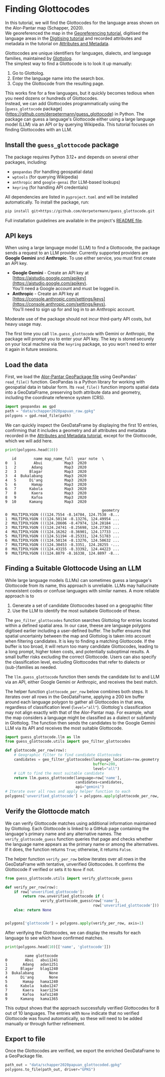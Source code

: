 # Finding Glottocodes

In this tutorial, we will find the Glottocodes for the language areas shown on the Alor-Pantar map (Schapper, 2020).  
We georeferenced the map in the [Georeferencing tutorial](../georeferencing/index.md), digitised the language areas in the [Digitising tutorial](../digitising/index.md) and recorded attributes and metadata in the tutorial on [Attributes and Metadata](../metadata/index.md). 

Glottocodes are unique identifiers for languages, dialects, and language families, maintained by [Glottolog](https://glottolog.org).  
The simplest way to find a Glottocode is to look it up manually:

1. Go to Glottolog.  
2. Enter the language name into the search box.  
3. Copy the Glottocode from the resulting page.  

This works fine for a few languages, but it quickly becomes tedious when you need dozens or hundreds of Glottocodes.  
Instead, we can add Glottocodes programmatically using the [`guess_glottocode` package] (https://github.com/derpetermann/guess_glottocode) in Python. The package can guess a language's Glottocode either using a large language model (LLM) via an API or by querying Wikipedia. This tutorial focuses on finding Glottocodes with an LLM.  


## Install the `guess_glottocode` package

The package requires Python 3.12+ and depends on several other packages, including:

- `geopandas` (for handling geospatial data)
- `wptools` (for querying Wikipedia)
- `anthropic` and `google-genai` (for LLM-based lookups)
- `keyring` (for handling API credentials)

All dependencies are listed in `pyproject.toml` and will be installed automatically. To install the package, run:

```bash
pip install git+https://github.com/derpetermann/guess_glottocode.git
```

Full installation guidelines are available in the project's [README file](https://github.com/derpetermann/guess_glottocode/blob/main/README.md).

## API keys

When using a large language model (LLM) to find a Glottocode, the package sends a request to an LLM provider.  Currently supported providers are **Google Gemini** and **Anthropic**. To use either service, you must first create an API key.

- **Google Gemini** - Create an API key at [https://aistudio.google.com/apikey](https://aistudio.google.com/apikey).  
  You'll need a Google account and must be logged in.
- **Anthropic** - Create an API key at [https://console.anthropic.com/settings/keys](https://console.anthropic.com/settings/keys).  
  You'll need to sign up for and log in to an Anthropic account.

Moderate use of the package should not incur third-party API costs, but heavy usage may.

The first time you call `llm.guess_glottocode` with Gemini or Anthropic, the package will prompt you to enter your API key.  The key is stored securely on your local machine via the `keyring` package, so you won't need to enter it again in future sessions.

## Load the data

First, we load the [Alor-Pantar GeoPackage file](../glottocodes/data) using GeoPandas' `read_file()` function. GeoPandas is a Python library for working with geospatial data in tabular form. Its `read_file()` function imports spatial data into a GeoDataFrame, preserving both attribute data and geometry, including the coordinate reference system (CRS).


```python
import geopandas as gpd
path = "data/schapper2020papuan_raw.gpkg"
polygons = gpd.read_file(path)
```

We can quickly inspect the GeoDataFrame by displaying the first 10 entries, confirming that it includes a geometry and all attributes and metadata recorded in the [Attributes and Metadata tutorial](../metadata/index.md), except for the Glottocode, which we will add here.

```python
print(polygons.head(10))
```

       id        name map_name_full  year note  \
    0   1        Abui          Map3  2020        
    1   2       Adang          Map3  2020        
    2   3      Blagar          Map3  2020        
    3   4  Bukalabang          Map3  2020        
    4   5      Di'ang          Map3  2020        
    5   6       Hamap          Map3  2020        
    6   7      Kabola          Map3  2020        
    7   8       Kaera          Map3  2020        
    8   9       Kafoa          Map3  2020        
    9  10      Kamang          Map3  2020        
    
                                                geometry  
    0  MULTIPOLYGON (((124.7554 -8.14784, 124.7538 -8...  
    1  MULTIPOLYGON (((124.50134 -8.13276, 124.49954 ...  
    2  MULTIPOLYGON (((124.28606 -8.47974, 124.28184 ...  
    3  MULTIPOLYGON (((124.24741 -8.25698, 124.27363 ...  
    4  MULTIPOLYGON (((124.16262 -8.36901, 124.17733 ...  
    5  MULTIPOLYGON (((124.51194 -8.25331, 124.51783 ...  
    6  MULTIPOLYGON (((124.50134 -8.13276, 124.50632 ...  
    7  MULTIPOLYGON (((124.30453 -8.3351, 124.28255 -...  
    8  MULTIPOLYGON (((124.43155 -8.33392, 124.44223 ...  
    9  MULTIPOLYGON (((124.8879 -8.16338, 124.8897 -8...  



## Finding a Suitable Glottocode Using an LLM

While large language models (LLMs) can sometimes guess a language's Glottocode from its name, this approach is unreliable. LLMs may hallucinate nonexistent codes or confuse languages with similar names.  A more reliable approach is to 

1. Generate a set of candidate Glottocodes based on a geographic filter
2. Use the LLM to identify the most suitabele Glottocode of these.

The `geo_filter_glottocodes` function searches Glottolog for entries located within a defined spatial area.  In our case, theese are language polygons digitised earlier including a user-defined buffer. The buffer ensures that spatial uncertainty between the map and Glottolog is taken into account when filtering candidates. It is key to finding a matching Glottocode. If the buffer is too broad, it will return too many candidate Glottocodes, leading to a long prompt, higher token costs, and potentially suboptimal results. A small buffer risks excluding the correct Glottocode. Users can also specify the classification level, excluding Glottocodes that refer to dialects or (sub-)families as needed.

The `llm.guess_glottocode` function then sends the candidate list to and LLM via an API, either Google Gemini or Anthropic, and receives the best match.

The helper function `glottocode_per_row` below combines both steps. It iterates over all rows in the GeoDataFrame, applying a 200 km buffer around each language polygon to gather all Glottocodes in that area, regardless of classification level (`level="all"`). Glottolog's classification may not align exactly with that of the Alor-Pantar map. For example, what the map considers a language might be classified as a dialect or subfamily in Glottolog. The function then sends the candidates to the Google Gemini LLM via its API and receives the most suitable Glottocode.


```python
import guess_glottocode.llm as llm
from guess_glottocode.utils import geo_filter_glottocodes

def glottocode_per_row(row):
    # Geographic filter to find candidate Glottocodes
    candidates = geo_filter_glottocodes(language_location=row.geometry,
                                        buffer=200,
                                        level="all")
    # LLM to find the most suitable candidate
    return llm.guess_glottocode(language=row['name'],
                                candidates=candidates,
                                api="gemini")
# Iterate over all rows and apply helper function to each
polygons['unverified_glottocode'] = polygons.apply(glottocode_per_row, axis=1)
```

## Verify the Glottocde match

We can verify Glottocode matches using additional information maintained by Glottolog. Each Glottocode is linked to a GitHub page containing the language's primary name and any alternative names. The `verify_glottocode_guess` function queries that page and checks whether the language name appears as the primary name or among the alternatives. If it does, the function returns `True`; otherwise, it returns `False`.  

The helper function `verify_per_row` below iterates over all rows in the GeoDataFrame with tentative, unverified Glottocodes. It confirms the Glottocode if verified or sets it to `None` if not.

```python
from guess_glottocode.utils import verify_glottocode_guess

def verify_per_row(row):
    if row['unverified_glottocode']:
        return row.unverified_glottocode if (
                verify_glottocode_guess(row['name'],
                                        row['unverified_glottocode'])) else None
    else: return None


polygons['glottocode'] = polygons.apply(verify_per_row, axis=1)

```

After verifying the Glottocodes, we can display the results for each language to see which have confirmed matches.

```python
print(polygons.head(10)[['name', 'glottocode']])
```

             name glottocode
    0        Abui   abui1241
    1       Adang   adan1251
    2      Blagar   blag1240
    3  Bukalabang       None
    4      Di'ang       None
    5       Hamap   hama1240
    6      Kabola   kabo1247
    7       Kaera   kaer1234
    8       Kafoa   kafo1240
    9      Kamang   kama1365

This output shows that the approach successfully verified Glottocodes for 8 out of 10 languages. The entries with  `None` indicate that no verified Glottocode was found automatically, so these will need to be added manually or through further refinement.


## Export to file 

Once the Glottocodes are verified, we export the enriched GeoDataFrame to a GeoPackage file.

```python
path_out = "data/schapper2020papuan_glottocoded.gpkg"
polygons.to_file(path_out, driver="GPKG")
```

